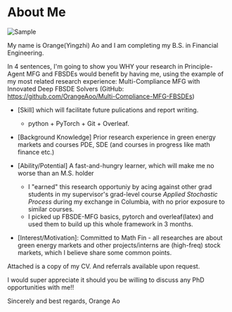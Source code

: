 # About Me 

![Sample](image.png)

My name is Orange(Yingzhi) Ao and I am completing my B.S. in Financial Engineering.

In 4 sentences, I'm going to show you WHY your research in Principle-Agent MFG and FBSDEs would benefit by having me, using the example of my most related research experience: Multi-Compliance MFG with Innovated Deep FBSDE Solvers (GitHub: https://github.com/OrangeAoo/Multi-Compliance-MFG-FBSDEs)

- [Skill] which will facilitate future pulications and report writing.
    - python + PyTorch + Git + Overleaf.
 
- [Background Knowledge] Prior research experience in green energy markets and courses PDE, SDE (and courses in progress like math finance etc.)

- [Ability/Potential] A fast-and-hungry learner, which will make me no worse than an M.S. holder 
    - I "earned" this research opportuniy by acing against other grad students in my supervisor's grad-level course _Applied Stochastic Process_ during my exchange in Columbia, with no prior exposure to similar courses. 
    - I picked up FBSDE-MFG basics, pytorch and overleaf(latex) and used them to build up this whole framework in 3 months.

- [Interest/Motivation]: Committed to Math Fin - all researches are about green energy markets and other projects/interns are (high-freq) stock markets, which I believe share some common points. 

Attached is a copy of my CV. And referrals available upon request. 

I would super appreciate it should you be willing to discuss any PhD opportunities with me!!

Sincerely and best regards,
Orange Ao